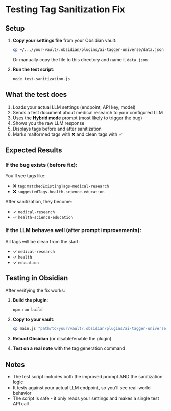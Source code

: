 # Testing Tag Sanitization Fix

## Setup

1. **Copy your settings file** from your Obsidian vault:
   ```bash
   cp ~/.../your-vault/.obsidian/plugins/ai-tagger-universe/data.json .
   ```

   Or manually copy the file to this directory and name it `data.json`

2. **Run the test script**:
   ```bash
   node test-sanitization.js
   ```

## What the test does

1. Loads your actual LLM settings (endpoint, API key, model)
2. Sends a test document about medical research to your configured LLM
3. Uses the **Hybrid mode** prompt (most likely to trigger the bug)
4. Shows you the raw LLM response
5. Displays tags before and after sanitization
6. Marks malformed tags with ❌ and clean tags with ✓

## Expected Results

### If the bug exists (before fix):
You'll see tags like:
- ❌ `tag:matchedExistingTags-medical-research`
- ❌ `suggestedTags-health-science-education`

After sanitization, they become:
- ✓ `medical-research`
- ✓ `health-science-education`

### If the LLM behaves well (after prompt improvements):
All tags will be clean from the start:
- ✓ `medical-research`
- ✓ `health`
- ✓ `education`

## Testing in Obsidian

After verifying the fix works:

1. **Build the plugin**:
   ```bash
   npm run build
   ```

2. **Copy to your vault**:
   ```bash
   cp main.js "path/to/your/vault/.obsidian/plugins/ai-tagger-universe/"
   ```

3. **Reload Obsidian** (or disable/enable the plugin)

4. **Test on a real note** with the tag generation command

## Notes

- The test script includes both the improved prompt AND the sanitization logic
- It tests against your actual LLM endpoint, so you'll see real-world behavior
- The script is safe - it only reads your settings and makes a single test API call
